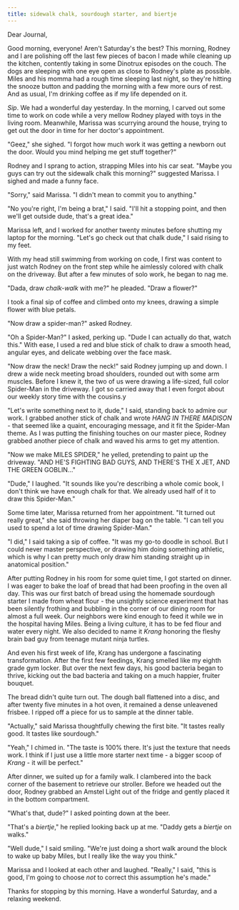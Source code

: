 ```yaml
---
title: sidewalk chalk, sourdough starter, and biertje
---
```


Dear Journal,

Good morning, everyone!  Aren't Saturday's the best?  This morning,
Rodney and I are polishing off the last few pieces of bacon I made
while cleaning up the kitchen, contently taking in some Dinotrux
episodes on the couch.  The dogs are sleeping with one eye open as
close to Rodney's plate as possible.  Miles and his momma had a rough
time sleeping last night, so they're hitting the snooze button and
padding the morning with a few more ours of rest.  And as usual, I'm
drinking coffee as if my life depended on it.

_Sip_.  We had a wonderful day yesterday.  In the morning, I carved
out some time to work on code while a very mellow Rodney played with
toys in the living room.  Meanwhile, Marissa was scurrying around the
house, trying to get out the door in time for her doctor's
appointment.

"Geez," she sighed.  "I forgot how much work it was getting a newborn
out the door.  Would you mind helping me get stuff together?"

Rodney and I sprang to action, strapping Miles into his car seat.
"Maybe you guys can try out the sidewalk chalk this morning?"
suggested Marissa.  I sighed and made a funny face.

"Sorry," said Marissa.  "I didn't mean to commit you to anything."

"No you're right, I'm being a brat," I said.  "I'll hit a stopping
point, and then we'll get outside dude, that's a great idea."

Marissa left, and I worked for another twenty minutes before shutting
my laptop for the morning.  "Let's go check out that chalk dude," I
said rising to my feet.

With my head still swimming from working on code, I first was content
to just watch Rodney on the front step while he aimlessly colored with
chalk on the driveway.  But after a few minutes of solo work, he began
to nag me.

"Dada, draw _chalk-walk_ with me?" he pleaded.  "Draw a flower?"

I took a final sip of coffee and climbed onto my knees, drawing a
simple flower with blue petals.

"Now draw a spider-man?" asked Rodney.

"Oh a Spider-Man?" I asked, perking up.  "Dude I can actually do that,
watch this."  With ease, I used a red and blue stick of chalk to draw
a smooth head, angular eyes, and delicate webbing over the face mask.

"Now draw the neck!  Draw the neck!" said Rodney jumping up and down.
I drew a wide neck meeting broad shoulders, rounded out with some arm
muscles.  Before I knew it, the two of us were drawing a life-sized,
full color Spider-Man in the driveway.  I got so carried away that I
even forgot about our weekly story time with the cousins.y

"Let's write something next to it, dude," I said, standing back to
admire our work.  I grabbed another stick of chalk and wrote _HANG IN
THERE MADISON_ - that seemed like a quaint, encouraging message, and
it fit the Spider-Man theme.  As I was putting the finishing touches
on our master piece, Rodney grabbed another piece of chalk and waved
his arms to get my attention.

"Now we make MILES SPIDER," he yelled, pretending to paint up the
driveway.  "AND HE'S FIGHTING BAD GUYS, AND THERE'S THE X JET, AND THE
GREEN GOBLIN..."

"Dude," I laughed.  "It sounds like you're describing a whole comic
book, I don't think we have enough chalk for that.  We already used
half of it to draw this Spider-Man."

Some time later, Marissa returned from her appointment.  "It turned
out really great," she said throwing her diaper bag on the table.  "I
can tell you used to spend a lot of time drawing Spider-Man."

"I did," I said taking a sip of coffee.  "It was my go-to doodle in
school.  But I could never master perspective, or drawing him doing
something athletic, which is why I can pretty much only draw him
standing straight up in anatomical position."

After putting Rodney in his room for some quiet time, I got started on
dinner.  I was eager to bake the loaf of bread that had been proofing
in the oven all day.  This was our first batch of bread using the
homemade sourdough starter I made from wheat flour - the unsightly
science experiment that has been silently frothing and bubbling in the
corner of our dining room for almost a full week.  Our neighbors were
kind enough to feed it while we in the hospital having Miles.  Being a
living culture, it has to be fed flour and water every night.  We also
decided to name it _Krang_ honoring the fleshy brain bad guy from
teenage mutant ninja turtles.

And even his first week of life, Krang has undergone a fascinating
transformation.  After the first few feedings, Krang smelled like my
eighth grade gym locker.  But over the next few days, his good
bacteria began to thrive, kicking out the bad bacteria and taking on a
much happier, fruiter bouquet.

The bread didn't quite turn out.  The dough ball flattened into a
disc, and after twenty five minutes in a hot oven, it remained a dense
unleavened frisbee.  I ripped off a piece for us to sample at the
dinner table.

"Actually," said Marissa thoughtfully chewing the first bite.  "It
tastes really good.  It tastes like sourdough."

"Yeah," I chimed in.  "The taste is 100% there.  It's just the texture
that needs work.  I think if I just use a little more starter next
time - a bigger scoop of _Krang_ - it will be perfect."

After dinner, we suited up for a family walk.  I clambered into the
back corner of the basement to retrieve our stroller.  Before we
headed out the door, Rodney grabbed an Amstel Light out of the fridge
and gently placed it in the bottom compartment.

"What's that, dude?" I asked pointing down at the beer.

"That's a _biertje_," he replied looking back up at me.  "Daddy gets a
_biertje_ on walks."

"Well dude," I said smiling.  "We're just doing a short walk around
the block to wake up baby Miles, but I really like the way you think."

Marissa and I looked at each other and laughed.  "Really," I said,
"this is good, I'm going to choose _not_ to correct this assumption
he's made."

Thanks for stopping by this morning.  Have a wonderful Saturday, and a
relaxing weekend.
